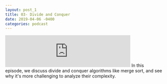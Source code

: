 ```yaml
---
layout: post_1
title: 03- Divide and Conquer
date: 2019-04-06 -0400
categories: podcast
---
```


<iframe src="https://anchor.fm/randomly-typed/embed/episodes/Divide-and-Conquer-e3ll9h/a-acqg7c" height="102px" width="400px" frameborder="0" scrolling="no"></iframe>
In this episode, we discuss divide and conquer algorithms like merge sort, and see why it's more challenging to analyze their complexity.
